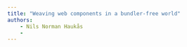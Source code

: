 ```yaml
---
title: "Weaving web components in a bundler-free world"
authors:
    - Nils Norman Haukås
    -                            
---
```

